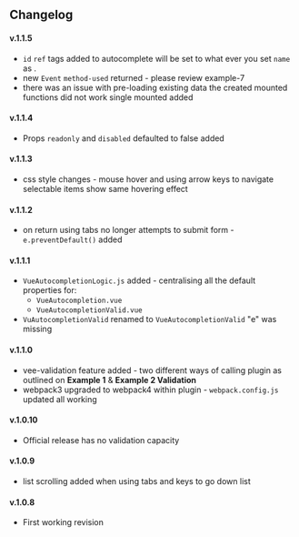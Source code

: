 ## Changelog
#### v.1.1.5
- `id` `ref` tags added to autocomplete will be set to what ever you set `name` as .
- new `Event` `method-used` returned - please review example-7 
- there was an issue with pre-loading existing data the created mounted functions did not work single mounted added

#### v.1.1.4
- Props `readonly` and `disabled` defaulted to false added


#### v.1.1.3
- css style changes - mouse hover and using arrow keys to navigate selectable items show same hovering effect

#### v.1.1.2
- on return using tabs no longer attempts to submit form - `e.preventDefault()` added

#### v.1.1.1

- `VueAutocompletionLogic.js` added - centralising all the default properties for: 
  * `VueAutocompletion.vue`
  * `VueAutocompletionValid.vue`
- `VuAutocompletionValid` renamed to `VueAutocompletionValid` "e" was missing  
  
 
#### v.1.1.0
- vee-validation feature added - two different ways of calling plugin as outlined on 
**Example 1** & **Example 2 Validation**
- webpack3 upgraded to webpack4 within plugin - `webpack.config.js` updated all working 
 

#### v.1.0.10
- Official release has no validation capacity
 
#### v.1.0.9
-  list scrolling added when using tabs and keys to go down list

#### v.1.0.8
-  First working revision
